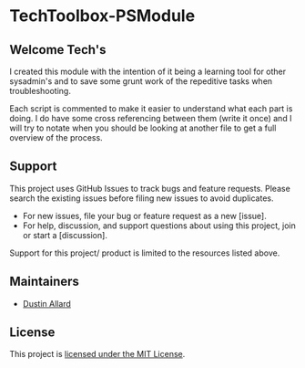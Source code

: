 # TechToolbox-PSModule

## Welcome Tech's

I created this module with the intention of it being a learning tool for other sysadmin's and to save some grunt work of the repeditive tasks when troubleshooting.

Each script is commented to make it easier to understand what each part is doing. I do have some cross referencing between them (write it once) and I will try to notate when you should be looking at another file to get a full overview of the process. 

## Support

This project uses GitHub Issues to track bugs and feature requests.
Please search the existing issues before filing new issues to avoid duplicates.

- For new issues, file your bug or feature request as a new [issue].
- For help, discussion, and support questions about using this project, join or start a [discussion].

Support for this project/ product is limited to the resources listed above.


## Maintainers

- [Dustin Allard](https://github.com/Dustin-DAC)

## License

This project is [licensed under the MIT License](LICENSE).